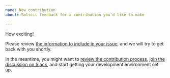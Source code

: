 ```yaml
---
name: New contribution
about: Solicit feedback for a contribution you'd like to make

---
```

How exciting!

Please review [the information to include in your issue](https://docs.opendp.org/en/stable/contributing/getting-involved.html#code-and-proof-contributions),
and we will try to get back with you shortly.

In the meantime, you might want to [review the contribution process](https://docs.opendp.org/en/stable/contributing/contribution-process.html),
[join the discussion on Slack](https://join.slack.com/t/opendp/shared_invite/zt-zw7o1k2s-dHg8NQE8WTfAGFnN_cwomA),
and start getting your development environment set up.